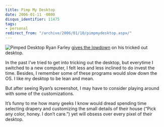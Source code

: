 ```yaml
---
title: Pimp My Desktop
date: 2006-01-11 -0800
disqus_identifier: 11475
tags:
- personal
redirect_from: "/archive/2006/01/10/pimpmydesktop.aspx/"
---
```


![Pimped Desktop](https://haacked.com/images/pimpeddesktop.jpg) Ryan
Farley [gives the
lowdown](http://ryanfarley.com/blog/archive/2006/01/11/14992.aspx?Pending=true)
on his tricked out desktop.

In the past I’ve tried to get into tricking out the desktop, but
everytime I switched to a new computer, I felt less and less inclined to
do invest the time. Besides, I remember some of these programs would
slow down the OS. I like my desktop to be lean and mean.

But after seeing Ryan’s screenshot, I may have to consider playing
around with some of the customizations.

It’s funny to me how many geeks I know would dread spending time
selecting drapery and customizing the small details of their house
(“Pick any color, honey. I don’t care.”) yet will obsess over every
pixel of their desktop.

